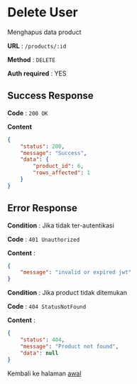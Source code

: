 # Delete User

Menghapus data product

**URL** : `/products/:id`

**Method** : `DELETE`

**Auth required** : YES

## Success Response

**Code** : `200 OK`

**Content**

```json
{
    "status": 200,
    "message": "Success",
    "data": {
        "product_id": 6,
        "rows_affected": 1
    }
}
```

## Error Response

**Condition** : Jika tidak ter-autentikasi

**Code** : `401 Unauthorized`

**Content** :

```json
{
    "message": "invalid or expired jwt"
}
```

**Condition** : Jika product tidak ditemukan

**Code** : `404 StatusNotFound`

**Content** :

```json
{
    "status": 404,
    "message": "Product not found",
    "data": null
}
```

Kembali ke halaman [awal](../README.md)
